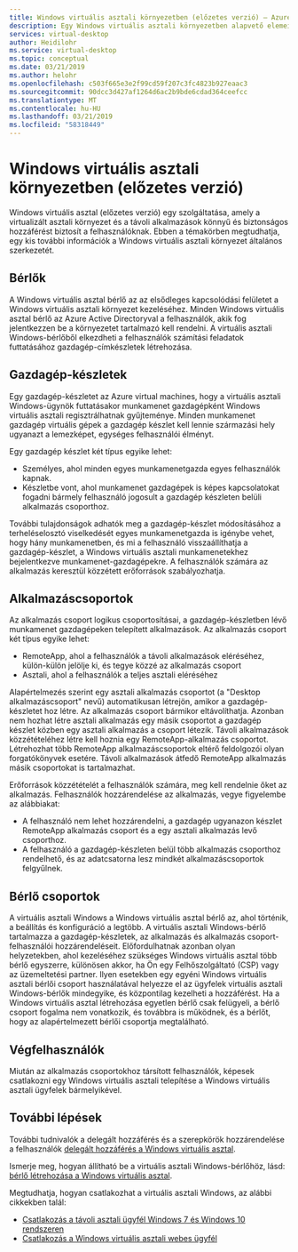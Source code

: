 ```yaml
---
title: Windows virtuális asztali környezetben (előzetes verzió) – Azure
description: Egy Windows virtuális asztali környezetben alapvető elemeit.
services: virtual-desktop
author: Heidilohr
ms.service: virtual-desktop
ms.topic: conceptual
ms.date: 03/21/2019
ms.author: helohr
ms.openlocfilehash: c503f665e3e2f99cd59f207c3fc4823b927eaac3
ms.sourcegitcommit: 90dcc3d427af1264d6ac2b9bde6cdad364ceefcc
ms.translationtype: MT
ms.contentlocale: hu-HU
ms.lasthandoff: 03/21/2019
ms.locfileid: "58318449"
---
```

# <a name="windows-virtual-desktop-environment-preview"></a>Windows virtuális asztali környezetben (előzetes verzió)

Windows virtuális asztal (előzetes verzió) egy szolgáltatása, amely a virtualizált asztali környezet és a távoli alkalmazások könnyű és biztonságos hozzáférést biztosít a felhasználóknak. Ebben a témakörben megtudhatja, egy kis további információk a Windows virtuális asztali környezet általános szerkezetét.

## <a name="tenants"></a>Bérlők

A Windows virtuális asztal bérlő az az elsődleges kapcsolódási felületet a Windows virtuális asztali környezet kezeléséhez. Minden Windows virtuális asztal bérlő az Azure Active Directoryval a felhasználók, akik fog jelentkezzen be a környezetet tartalmazó kell rendelni. A virtuális asztali Windows-bérlőből elkezdheti a felhasználók számítási feladatok futtatásához gazdagép-címkészletek létrehozása.

## <a name="host-pools"></a>Gazdagép-készletek

Egy gazdagép-készletet az Azure virtual machines, hogy a virtuális asztali Windows-ügynök futtatásakor munkamenet gazdagépként Windows virtuális asztali regisztrálhatnak gyűjteménye. Minden munkamenet gazdagép virtuális gépek a gazdagép készlet kell lennie származási hely ugyanazt a lemezképet, egységes felhasználói élményt.

Egy gazdagép készlet két típus egyike lehet:

- Személyes, ahol minden egyes munkamenetgazda egyes felhasználók kapnak.
- Készletbe vont, ahol munkamenet gazdagépek is képes kapcsolatokat fogadni bármely felhasználó jogosult a gazdagép készleten belüli alkalmazás csoporthoz.

További tulajdonságok adhatók meg a gazdagép-készlet módosításához a terheléselosztó viselkedését egyes munkamenetgazda is igénybe vehet, hogy hány munkamenetben, és mi a felhasználó visszaállíthatja a gazdagép-készlet, a Windows virtuális asztali munkamenetekhez bejelentkezve munkamenet-gazdagépekre. A felhasználók számára az alkalmazás keresztül közzétett erőforrások szabályozhatja.

## <a name="app-groups"></a>Alkalmazáscsoportok

Az alkalmazás csoport logikus csoportosításai, a gazdagép-készletben lévő munkamenet gazdagépeken telepített alkalmazások. Az alkalmazás csoport két típus egyike lehet:

- RemoteApp, ahol a felhasználók a távoli alkalmazások eléréséhez, külön-külön jelölje ki, és tegye közzé az alkalmazás csoport
- Asztali, ahol a felhasználók a teljes asztali eléréséhez

Alapértelmezés szerint egy asztali alkalmazás csoportot (a "Desktop alkalmazáscsoport" nevű) automatikusan létrejön, amikor a gazdagép-készletet hoz létre. Az alkalmazás csoport bármikor eltávolíthatja. Azonban nem hozhat létre asztali alkalmazás egy másik csoportot a gazdagép készlet közben egy asztali alkalmazás a csoport létezik. Távoli alkalmazások közzétételéhez létre kell hoznia egy RemoteApp-alkalmazás csoportot. Létrehozhat több RemoteApp alkalmazáscsoportok eltérő feldolgozói olyan forgatókönyvek esetére. Távoli alkalmazások átfedő RemoteApp alkalmazás másik csoportokat is tartalmazhat.

Erőforrások közzétételét a felhasználók számára, meg kell rendelnie őket az alkalmazás. Felhasználók hozzárendelése az alkalmazás, vegye figyelembe az alábbiakat:

- A felhasználó nem lehet hozzárendelni, a gazdagép ugyanazon készlet RemoteApp alkalmazás csoport és a egy asztali alkalmazás levő csoporthoz.
- A felhasználó a gazdagép-készleten belül több alkalmazás csoporthoz rendelhető, és az adatcsatorna lesz mindkét alkalmazáscsoportok felgyűlnek.

## <a name="tenant-groups"></a>Bérlő csoportok

A virtuális asztali Windows a Windows virtuális asztal bérlő az, ahol történik, a beállítás és konfiguráció a legtöbb. A virtuális asztali Windows-bérlő tartalmazza a gazdagép-készletek, az alkalmazás és alkalmazás csoport-felhasználói hozzárendeléseit. Előfordulhatnak azonban olyan helyzetekben, ahol kezeléséhez szükséges Windows virtuális asztal több bérlő egyszerre, különösen akkor, ha Ön egy Felhőszolgáltató (CSP) vagy az üzemeltetési partner. Ilyen esetekben egy egyéni Windows virtuális asztali bérlői csoport használatával helyezze el az ügyfelek virtuális asztali Windows-bérlők mindegyike, és központilag kezelheti a hozzáférést. Ha a Windows virtuális asztal létrehozása egyetlen bérlő csak felügyeli, a bérlő csoport fogalma nem vonatkozik, és továbbra is működnek, és a bérlőt, hogy az alapértelmezett bérlői csoportja megtalálható.

## <a name="end-users"></a>Végfelhasználók

Miután az alkalmazás csoportokhoz társított felhasználók, képesek csatlakozni egy Windows virtuális asztali telepítése a Windows virtuális asztali ügyfelek bármelyikével.

## <a name="next-steps"></a>További lépések

További tudnivalók a delegált hozzáférés és a szerepkörök hozzárendelése a felhasználók [delegált hozzáférés a Windows virtuális asztal](delegated-access-virtual-desktop.md).

Ismerje meg, hogyan állítható be a virtuális asztali Windows-bérlőhöz, lásd: [bérlő létrehozása a Windows virtuális asztal](tenant-setup-azure-active-directory.md).

Megtudhatja, hogyan csatlakozhat a virtuális asztali Windows, az alábbi cikkekben talál:

- [Csatlakozás a távoli asztali ügyfél Windows 7 és Windows 10 rendszeren](connect-windows-7-and-10.md)
- [Csatlakozás a Windows virtuális asztali webes ügyfél](connect-web.md)
